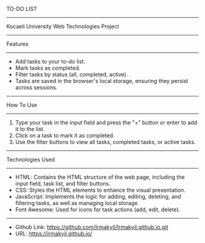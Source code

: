 TO-DO LIST
*******************************************
Kocaeli University Web Technologies Project  
*******************************************
Features
*********************************************
- Add tasks to your to-do list.
- Mark tasks as completed.
- Filter tasks by status (all, completed, active).
- Tasks are saved in the browser's local storage, ensuring they persist across sessions.
***********************************************
How To Use
************************************************
1. Type your task in the input field and press the "+" button or enter to add it to the list.
2. Click on a task to mark it as completed.
3. Use the filter buttons to view all tasks, completed tasks, or active tasks.
**************************************************
Technologies Used
**************************************************
- HTML: Contains the HTML structure of the web page, including the input field, task list, and filter buttons.
- CSS: Styles the HTML elements to enhance the visual presentation.
- JavaScript: Implements the logic for adding, editing, deleting, and filtering tasks, as well as managing local storage.
- Font Awesome: Used for icons for task actions (add, edit, delete).
****************************************************
- Github Link: https://github.com/Irmakyil/Irmakyil.github.io.git
- URL: https://irmakyil.github.io/